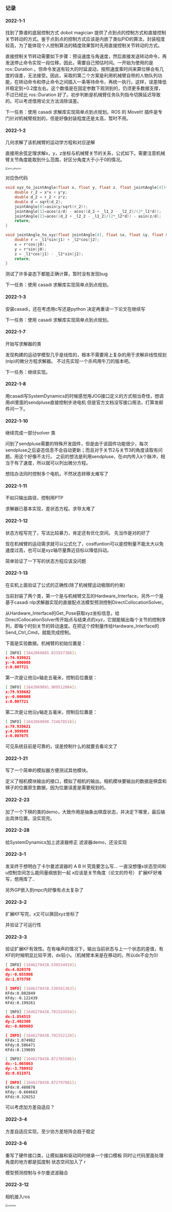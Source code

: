 ### 记录

#### 2022-1-1
找到了靠谱的底层控制方式
dobot magician 提供了点到点的控制方式和直接控制关节转动的方式。鉴于点到点的控制方式应该是内嵌了类似PID的算法，封装程度较高，为了能体现个人控制算法的精度效果暂时先用直接控制关节转动的方式。

直接控制关节转动需要如下步骤：预设速度与角速度，然后直接发送转动命令，再发送停止命令实现一段位移。因此，需要自己预估时间。一开始为使用的是 ros::Duration 。但命令发送有较大的时延波动，按照速度乘时间来算位移会有几度的误差，无法接受。因此，采取的第二个方案是利用机械臂自带的人物队列功能，在转动命令和停止命令之间插入一条等待命令，再统一执行。这样，误差降低并稳定到+0.2度左右。这个数值是在固定参数下观测到的，仍须更多数据支撑，不过已经比 ros::Duration 好了。初步判断是机械臂任务队列指令切换延迟导致的。可以考虑借用论文方法消除误差。

下一任务：使用 casadi 求解库实现简单点到点规划。ROS 的 MoveIt! 插件是专门针对机械臂规划的，但是好像封装程度还是太高，暂时不用。


#### 2022-1-2
几何求解了该机械臂的运动学方程和对应逆解

直接用余弦定理求解x，y，z坐标与机械臂关节的关系，公式如下。需要注意机械臂关节角度能取到什么范围，好区分角度大于小于0的情况。

<img src="assets/arm_physics.png" alt="arm_physics" style="zoom:50%;" />

对应伪代码
```c++
void xyz_to_jointAngle(float x, float y, float z, float jointAngle[4]){
    double r_2 = x*x + y*y;
    double d_2 = r_2 + z*z;
    double d = sqrt(d_2);
    jointAngle[0]=asin(y/sqrt(r_2));
    jointAngle[1]=acos(z/d) - acos((d_2 + _l1_2 - _l2_2)/(2*_l1*d));
    jointAngle[2]=acos((d_2 + _l2_2 - _l1_2)/(2*_l2*d)) - asin(z/d);
    return;
}

void jointAngle_to_xyz(float jointAngle[4], float &x, float &y, float &z){
    double r = _l1*sin(j1) + _l2*cos(j2);
    x = r*cos(j0);
    y = r*sin(j0);
    z = _l1*cos(j1) - _l2*sin(j2);
    return;
}
```
测试了许多姿态下都能正确计算，暂时没有发现bug

下一任务：使用 casadi 求解库实现简单点到点规划。

#### 2022-1-3
安装casadi，还在考虑用c写还是python
决定再重读一下论文在继续写

下一任务：使用 casadi 求解库实现简单点到点规划。

#### 2022-1-7
开始写求解器的类

发现构建的运动学模型几乎是线性的，根本不需要用上复杂的用于求解非线性规划(nlp)的微分方程求解器。
不过先实现一个杀鸡用牛刀的版本吧。

下一任务：继续实现。


#### 2022-1-8
用casadi写SystemDynamics的时候感觉用JOG接口定义的方式相当奇怪，想调用dll里面的sendpluse直接控制步进电机
但是官方文档没写接口用法，打算发邮件问一下。


#### 2022-1-10
继续完成一部分solver 类

问到了sendpluse需要的特殊开发固件，但是由于该固件功能很少，每次sendpluse之后姿态信息不会自动更新；而且对于关节2与关节3的角度读取有问题。用这个好像不太行。
之前的想法是利用sendpluse，在dt内传入k个脉冲，相当于有了速度，所以就可以列出微分方程。


想找办法同时控制多个电机，不然状态转移太难写了

#### 2022-1-11

不如只输出路径，控制用PTP

求解器已基本实现，差状态方程。求导太难了

#### 2022-1-12
状态方程写完了，写法比较暴力，肯定还有优化空间。
先当作是对的好了

现在机械臂的运动需求就可以公式化了，costfuntion可以是控制量不能太大以免速度过高，也可以是xyz轴尽量靠近目标以降低抖动。

简单验证了一下写的状态方程应该没问题


#### 2022-1-13
在实机上面验证了公式的正确性(除了机械臂运动极限的约束)

当前封装了两个类，第一个是与机械臂交互的Hardware_Interface，另外一个是基于casadi nlp求解器实现的直接配点法模型预测控制DirectCollocationSolver。

从Hardware_Interface的Get_Pose获取xyz坐标信息，给DirectCollocationSolver传开始点与结束点的xyz，它就能输出每个关节的控制序列，即每个时刻关节的转动速度。在把这个控制量传给Hardware_Interface的Send_Ctrl_Cmd，就能完成控制。

下面是实验数据。机械臂的初始位置是：
```sh
[ INFO] [1642069885.033557308]: 
x:74.939621
y:-0.000008
z:0.007721
```
第一次是让他沿x轴走五毫米，控制后位置是：
```sh
[ INFO] [1642069891.989512004]: 
x:79.939682
y:-0.000008
z:0.007721
```

第二次是让他沿y轴走五毫米，控制后位置是：
```sh
[ INFO] [1642069898.724678518]: 
x:79.939621
y:4.999989
z:0.007675
```

可见系统目前是可靠的，误差控制什么的就要去看论文了


#### 2022-1-21

写了一个简单的模拟器方便测试其他模块。

定义了相机模块输出的接口，模拟了相机的输出。相机模块要输出的数据是棋盘和棋子的位置原生数据，因为位置误差是需要规划的。


#### 2022-2-23

加了一个下棋的类的demo，大致作用是抽象出棋盘状态，并决定下哪里，最后输出具体位置。没实现完。

#### 2022-2-28

给SystemDynamics加上滤波器修正
滤波器demo，还没实现

#### 2022-3-1

发呆终于想明白了卡尔曼滤波器的 A B H 究竟要怎么写...
一直没想懂x状态空间和u控制空间怎么能同量纲放到一起
x应该是关节角度（论文的符号）
扩展KF好难写，想用库了..

另外GP嵌入到mpc内好像有点太复杂了

#### 2022-3-2

扩展KF写完，x又可以换回xyz坐标了

并验证了可运行性

#### 2022-3-3

验证扩展KF有效性。在有噪声的情况下，输出当前状态与上一个状态的差值，有KF的时候明显比较平滑，dx较小。（机械臂本来是在移动的，所以dx不会为0)

```sh
[ INFO] [1646278438.530534919]: 
dx:4.020370
dy:-0.655806
dz:1.875798

[ INFO] [1646278438.530561363]: 
KFdx:0.802849
KFdy:-0.122439
KFdz:0.199261
```
```sh
[ INFO] [1646278438.701524554]: 
dx:1.854515
dy:2.482308
dz:-0.009603

[ INFO] [1646278438.701552120]: 
KFdx:1.074982
KFdy:0.586471
KFdz:0.139695
```
```sh
[ INFO] [1646278438.872765506]: 
dx:-1.065063
dy:-3.780932
dz:0.811971

[ INFO] [1646278438.872797081]: 
KFdx:0.480878
KFdy:-0.604663
KFdz:0.320252
```

可以考虑加方差自适应？

#### 2022-3-4

方差自适应实现，至少协方差矩阵会趋于稳定

#### 2022-3-6

重写了硬件接口类，让模拟器和驱动同时继承一个接口模板
同时让代码里面处理角度的地方都是弧度制
状态空间加入了 r

模型预测控制与卡尔曼滤波融合

#### 2022-3-12

相机接入ros

<img src="assets/camera.png" alt="camera" style="zoom:50%;" />